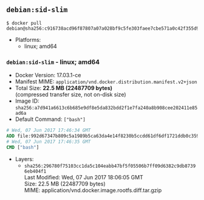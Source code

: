 ## `debian:sid-slim`

```console
$ docker pull debian@sha256:c916738acd96f87807a07a028bf9c5fe303faee7cbe571a0c42f355d99bd028e
```

-	Platforms:
	-	linux; amd64

### `debian:sid-slim` - linux; amd64

-	Docker Version: 17.03.1-ce
-	Manifest MIME: `application/vnd.docker.distribution.manifest.v2+json`
-	Total Size: **22.5 MB (22487709 bytes)**  
	(compressed transfer size, not on-disk size)
-	Image ID: `sha256:a7d941a6613c6b685e9df8e5da832bdd2f1e7fa240a8b908cee202411e85ad6a`
-	Default Command: `["bash"]`

```dockerfile
# Wed, 07 Jun 2017 17:46:34 GMT
ADD file:992d67347b809c5a1989b5ca63da4e14f8230b5ccdd61df6df1721ddb0c3594e in / 
# Wed, 07 Jun 2017 17:46:35 GMT
CMD ["bash"]
```

-	Layers:
	-	`sha256:296780f75103cc1da5c104eabb47bf5f05506b7ff09d6382c9db87396eb404f1`  
		Last Modified: Wed, 07 Jun 2017 18:06:05 GMT  
		Size: 22.5 MB (22487709 bytes)  
		MIME: application/vnd.docker.image.rootfs.diff.tar.gzip
